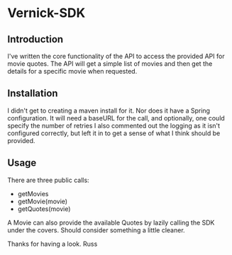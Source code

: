 # Vernick-SDK
## Introduction
I've written the core functionality of the API to access the provided API for movie quotes.
The API will get a simple list of movies and then get the details for a specific movie when requested.

## Installation
I didn't get to creating a maven install for it.
Nor does it have a Spring configuration.  It will need a baseURL for the call, and optionally, one could specify the number of retries
I also commented out the logging as it isn't configured correctly, but left it in to get a sense of what I think should be provided.

## Usage
There are three public calls:
- getMovies
- getMovie(movie)
- getQuotes(movie)

A Movie can also provide the available Quotes by lazily calling the SDK under the covers.  Should consider something a little cleaner.

Thanks for having a look.
Russ